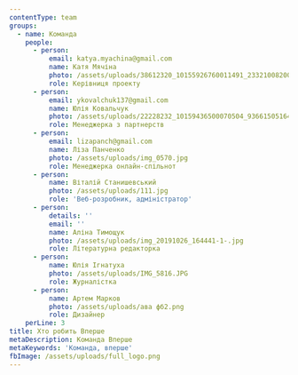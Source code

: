 ```yaml
---
contentType: team
groups:
  - name: Команда
    people:
      - person:
          email: katya.myachina@gmail.com
          name: Катя Мячіна
          photo: /assets/uploads/38612320_10155926760011491_2332100820058767360_n.jpg
          role: Керівниця проекту
      - person:
          email: ykovalchuk137@gmail.com
          name: Юлія Ковальчук
          photo: /assets/uploads/22228232_10159436500070504_936615051645064541_n.jpg
          role: Менеджерка з партнерств
      - person:
          email: lizapanch@gmail.com
          name: Ліза Панченко
          photo: /assets/uploads/img_0570.jpg
          role: Менеджерка онлайн-спільнот
      - person:
          name: Віталій Станишевський
          photo: /assets/uploads/111.jpg
          role: 'Веб-розробник, адміністратор'
      - person:
          details: ''
          email: ''
          name: Аліна Тимощук
          photo: /assets/uploads/img_20191026_164441-1-.jpg
          role: Літературна редакторка
      - person:
          name: Юлія Ігнатуха
          photo: /assets/uploads/IMG_5816.JPG
          role: Журналістка
      - person:
          name: Артем Марков
          photo: /assets/uploads/ава фб2.png
          role: Дизайнер
    perLine: 3
title: Хто робить Вперше
metaDescription: Команда Вперше
metaKeywords: 'Команда, вперше'
fbImage: /assets/uploads/full_logo.png
---
```


